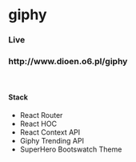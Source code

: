 # giphy

<h3>Live</h3>
<h3>http://www.dioen.o6.pl/giphy</h3>
</br>
<h4>Stack</h4>
<ul>
  <li>React Router</li>
  <li>React HOC</li>
  <li>React Context API</li>
  <li>Giphy Trending API</li>
  <li>SuperHero Bootswatch Theme</li>
</ul>
